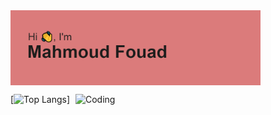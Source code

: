 

  <img align="center" alt="Coding" width="400" src="https://github.com/mahmoudfouadweb/mahmoudfouadweb/blob/main/header.png">

  <img align="right" alt="Coding" width="400" src="add your link 
  here">
[![Top Langs](https://github-readme-stats.vercel.app/api/top-langs/?username=mahmoudfouadweb)]
